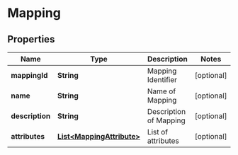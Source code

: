 

# Mapping


## Properties

| Name | Type | Description | Notes |
|------------ | ------------- | ------------- | -------------|
|**mappingId** | **String** | Mapping Identifier |  [optional] |
|**name** | **String** | Name of Mapping |  [optional] |
|**description** | **String** | Description of Mapping |  [optional] |
|**attributes** | [**List&lt;MappingAttribute&gt;**](MappingAttribute.md) | List of attributes |  [optional] |



